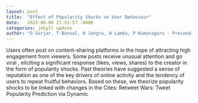 ```yaml
---
layout: post
title:  "Effect of Popularity Shocks on User Behaviour"
date:   2022-06-06 21:51:57 -0400
categories: jekyll update
author: "O Gurjar, T Bansal, H Jangra, H Lamba, P Kumaraguru - Proceedings of the , 2022"
---
```

Users often post on content-sharing platforms in the hope of attracting high engagement from viewers. Some posts receive unusual attention and go  viral , eliciting a significant response (likes, views, shares) to the creator in the form of popularity shocks. Past theories have suggested a sense of reputation as one of the key drivers of online activity and the tendency of users to repeat fruitful behaviors. Based on these, we theorize popularity shocks to be linked with changes in the  Cites: Retweet Wars: Tweet Popularity Prediction via Dynamic